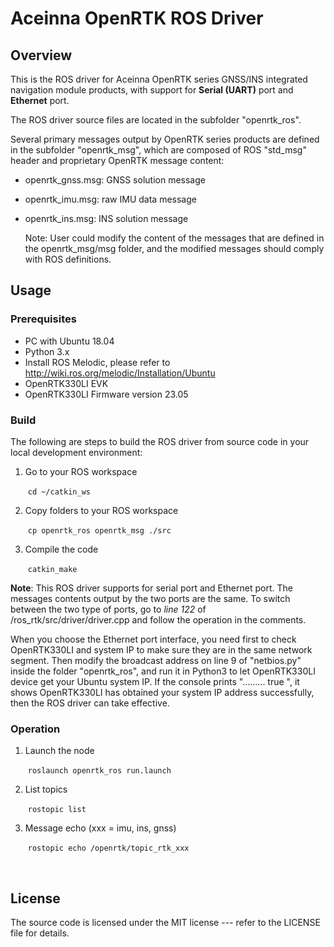 # Aceinna OpenRTK ROS Driver

Overview
--------
This is the ROS driver for Aceinna OpenRTK series GNSS/INS integrated navigation module products, with support for **Serial (UART)** port and **Ethernet** port. 

The ROS driver source files are located in the subfolder "openrtk_ros".

Several primary messages output by OpenRTK series products are defined in the subfolder "openrtk_msg", which are composed of ROS "std_msg" header and proprietary OpenRTK message content:

- openrtk_gnss.msg: GNSS solution message
- openrtk_imu.msg: raw IMU data message
- openrtk_ins.msg: INS solution message

  Note: User could modify the content of the messages that are defined in the openrtk_msg/msg folder, and the modified messages should comply with ROS definitions.



Usage
--------

### Prerequisites

- PC with Ubuntu 18.04
- Python 3.x
- Install ROS Melodic, please refer to http://wiki.ros.org/melodic/Installation/Ubuntu
- OpenRTK330LI EVK
- OpenRTK330LI Firmware version 23.05



### Build

The following are steps to build the ROS driver from source code in your local development environment:

1. Go to your ROS workspace

   ​	`cd ~/catkin_ws`   

2. Copy folders to your ROS workspace 

   ​	`cp openrtk_ros openrtk_msg ./src`

3. Compile the code

   ​	`catkin_make`

**Note**:   This ROS driver supports for serial port and Ethernet port. The messages contents output by the two ports are the same. To switch between the two type of ports, go to *line 122* of /ros_rtk/src/driver/driver.cpp  and follow the operation in the comments.

When you choose the Ethernet port interface, you need first to check OpenRTK330LI and system IP to make sure they are in the same network segment. Then modify the broadcast address on line 9 of "netbios.py" inside the folder "openrtk_ros", and run it in Python3 to let OpenRTK330LI device get your Ubuntu system IP. If the console prints ".........   true ", it shows OpenRTK330LI has obtained your system IP address successfully, then the ROS driver can take effective. 


### Operation

1. Launch the node

   ​	`roslaunch openrtk_ros run.launch`	

2. List topics

   ​	`rostopic list`

3. Message echo (xxx = imu, ins, gnss)

   ​	`rostopic echo /openrtk/topic_rtk_xxx`

   ​	                

## License

The source code is licensed under the MIT license --- refer to the LICENSE file for details.

